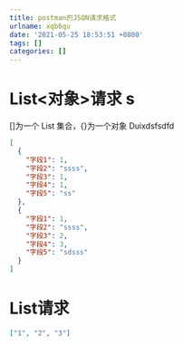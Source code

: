 ```yaml
---
title: postman的JSON请求格式
urlname: xqb6qu
date: '2021-05-25 18:53:51 +0800'
tags: []
categories: []
---
```


# List<对象>请求 s

[]为一个 List 集合，{}为一个对象 Duixdsfsdfd

```json
[
  {
    "字段1": 1,
    "字段2": "ssss",
    "字段3": 1,
    "字段4": 1,
    "字段5": "ss"
  },
  {
    "字段1": 1,
    "字段2": "ssss",
    "字段3": 2,
    "字段4": 3,
    "字段5": "sdsss"
  }
]
```

# List<Long>请求

```json
["1", "2", "3"]
```
